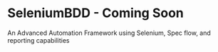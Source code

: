 # SeleniumBDD - Coming Soon
An Advanced Automation Framework using Selenium, Spec flow, and reporting capabilities
